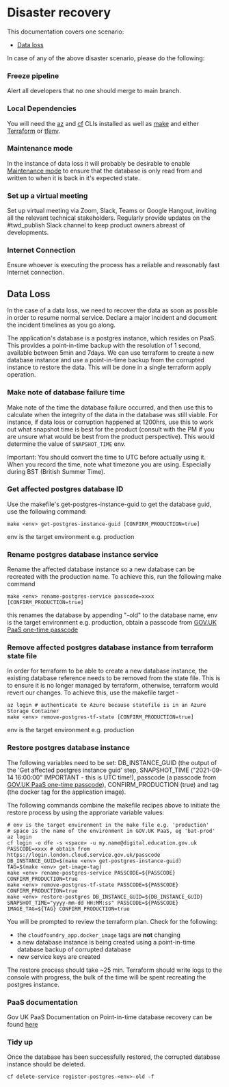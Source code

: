 # Disaster recovery

This documentation covers one scenario:

- [Data loss](#data-loss)

In case of any of the above disaster scenario, please do the following:

### Freeze pipeline

Alert all developers that no one should merge to main branch.

### Local Dependencies

You will need the [az](https://docs.microsoft.com/en-us/cli/azure/install-azure-cli) and [cf](https://docs.cloudfoundry.org/cf-cli/install-go-cli.html) CLIs installed as well as [make](https://www.gnu.org/software/make/) and either [Terraform](https://learn.hashicorp.com/tutorials/terraform/install-cli) or [tfenv](https://github.com/tfutils/tfenv#installation).

### Maintenance mode

In the instance of data loss it will probably be desirable to enable [Maintenance mode](maintenance-mode.md) to ensure that the database is only read from and written to when it is back in it's expected state.

### Set up a virtual meeting

Set up virtual meeting via Zoom, Slack, Teams or Google Hangout, inviting all the relevant technical stakeholders. Regularly provide updates on
the #twd_publish Slack channel to keep product owners abreast of developments.

### Internet Connection

Ensure whoever is executing the process has a reliable and reasonably fast Internet connection.

## Data Loss

In the case of a data loss, we need to recover the data as soon as possible in order to resume normal service. Declare a major incident and document the incident timelines as you go along.

The application's database is a postgres instance, which resides on PaaS. This provides a point-in-time backup with the resolution of 1 second, available between 5min and 7days. We can use terraform to create a new database instance and use a point-in-time backup from the corrupted instance to restore the data.  This will be done in a single terraform apply operation.

### Make note of database failure time

Make note of the time the database failure occurred, and then use this to calculate when the integrity of the data in the database was still viable. For instance, if data loss or corruption happened at 1200hrs, use this to work out what snapshot time is best for the product (consult with the PM if you are unsure what would be best from the product perspective). This would determine the value of `SNAPSHOT_TIME` env.

Important: You should convert the time to UTC before actually using it. When you record the time, note what timezone you are using. Especially during BST (British Summer Time).

### Get affected postgres database ID

Use the makefile's get-postgres-instance-guid to get the database guid, use the following command:

```
make <env> get-postgres-instance-guid [CONFIRM_PRODUCTION=true]
```
env is the target environment e.g. production


### Rename postgres database instance service

Rename the affected database instance so a new database can be recreated with the production name. To achieve this, run the following make command

```
make <env> rename-postgres-service passcode=xxxx [CONFIRM_PRODUCTION=true]
```
this renames the database by appending "-old" to the database name, env is the target environment e.g. production, obtain a passcode from [GOV.UK PaaS one-time passcode](https://login.london.cloud.service.gov.uk/passcode)

### Remove affected postgres database instance from terraform state file

In order for terraform to be able to create a new database instance, the existing database reference needs to be removed from the state file. This is to ensure it is no longer managed by terraform, otherwise, terraform would revert our changes. To achieve this, use the makefile target -

```
az login # authenticate to Azure because statefile is in an Azure Storage Container
make <env> remove-postgres-tf-state [CONFIRM_PRODUCTION=true]
```
env is the target environment e.g. production

### Restore postgres database instance

The following variables need to be set: DB_INSTANCE_GUID (the output of the 'Get affected postgres instance guid' step, SNAPSHOT_TIME ("2021-09-14 16:00:00" IMPORTANT - this is UTC time!), passcode (a passcode from [GOV.UK PaaS one-time passcode](https://login.london.cloud.service.gov.uk/passcode)), CONFIRM_PRODUCTION (true) and tag (the docker tag for the application image).

The following commands combine the makefile recipes above to initiate the restore process by using the approriate variable values:

```
# env is the target environment in the make file e.g. 'production'
# space is the name of the environment in GOV.UK PaaS, eg 'bat-prod'
az login
cf login -o dfe -s <space> -u my.name@digital.education.gov.uk
PASSCODE=xxxx # obtain from https://login.london.cloud.service.gov.uk/passcode
DB_INSTANCE_GUID=$(make <env> get-postgres-instance-guid)
TAG=$(make <env> get-image-tag)
make <env> rename-postgres-service PASSCODE=${PASSCODE} CONFIRM_PRODUCTION=true
make <env> remove-postgres-tf-state PASSCODE=${PASSCODE} CONFIRM_PRODUCTION=true
make <env> restore-postgres DB_INSTANCE_GUID=${DB_INSTANCE_GUID} SNAPSHOT_TIME="yyyy-mm-dd HH:MM:ss" PASSCODE=${PASSCODE} IMAGE_TAG=${TAG} CONFIRM_PRODUCTION=true
```

You will be prompted to review the terraform plan.  Check for the following:
- the `cloudfoundry_app.docker_image` tags are **not** changing
- a new database instance is being created using a point-in-time database backup of corrupted database
- new service keys are created

The restore process should take ~25 min.  Terraform should write logs to the console with progress, the bulk of the time will be spent recreating the postgres instance.

### PaaS documentation

Gov UK PaaS Documentation on Point-in-time database recovery can be found [here](https://docs.cloud.service.gov.uk/deploying_services/postgresql/#restoring-a-postgresql-service-from-a-point-in-time)

### Tidy up

Once the database has been successfully restored, the corrupted database instance should be deleted.

```
cf delete-service register-postgres-<env>-old -f
```

